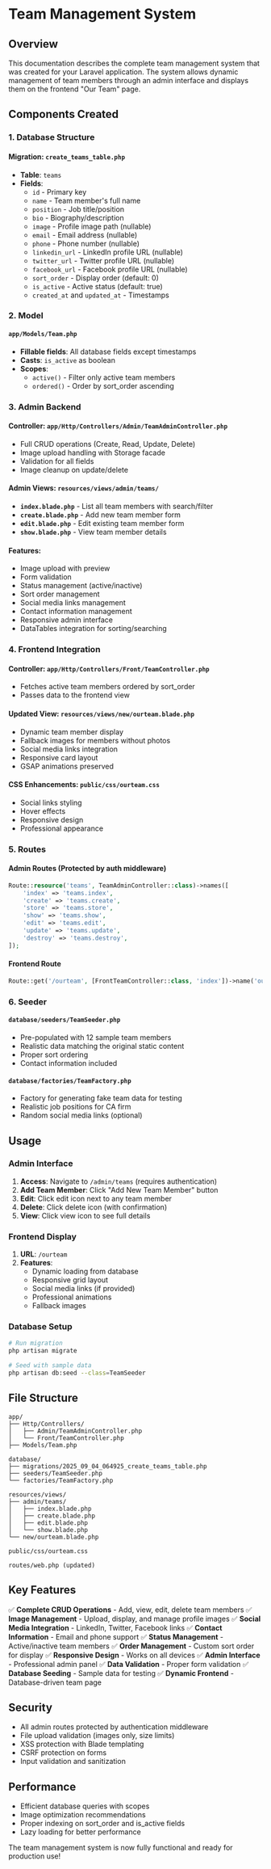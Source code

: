 # Team Management System

## Overview
This documentation describes the complete team management system that was created for your Laravel application. The system allows dynamic management of team members through an admin interface and displays them on the frontend "Our Team" page.

## Components Created

### 1. Database Structure

#### Migration: `create_teams_table.php`
- **Table**: `teams`
- **Fields**:
  - `id` - Primary key
  - `name` - Team member's full name
  - `position` - Job title/position
  - `bio` - Biography/description
  - `image` - Profile image path (nullable)
  - `email` - Email address (nullable)
  - `phone` - Phone number (nullable)
  - `linkedin_url` - LinkedIn profile URL (nullable)
  - `twitter_url` - Twitter profile URL (nullable)
  - `facebook_url` - Facebook profile URL (nullable)
  - `sort_order` - Display order (default: 0)
  - `is_active` - Active status (default: true)
  - `created_at` and `updated_at` - Timestamps

### 2. Model

#### `app/Models/Team.php`
- **Fillable fields**: All database fields except timestamps
- **Casts**: `is_active` as boolean
- **Scopes**:
  - `active()` - Filter only active team members
  - `ordered()` - Order by sort_order ascending

### 3. Admin Backend

#### Controller: `app/Http/Controllers/Admin/TeamAdminController.php`
- Full CRUD operations (Create, Read, Update, Delete)
- Image upload handling with Storage facade
- Validation for all fields
- Image cleanup on update/delete

#### Admin Views: `resources/views/admin/teams/`
- **`index.blade.php`** - List all team members with search/filter
- **`create.blade.php`** - Add new team member form
- **`edit.blade.php`** - Edit existing team member form
- **`show.blade.php`** - View team member details

#### Features:
- Image upload with preview
- Form validation
- Status management (active/inactive)
- Sort order management
- Social media links management
- Contact information management
- Responsive admin interface
- DataTables integration for sorting/searching

### 4. Frontend Integration

#### Controller: `app/Http/Controllers/Front/TeamController.php`
- Fetches active team members ordered by sort_order
- Passes data to the frontend view

#### Updated View: `resources/views/new/ourteam.blade.php`
- Dynamic team member display
- Fallback images for members without photos
- Social media links integration
- Responsive card layout
- GSAP animations preserved

#### CSS Enhancements: `public/css/ourteam.css`
- Social links styling
- Hover effects
- Responsive design
- Professional appearance

### 5. Routes

#### Admin Routes (Protected by auth middleware)
```php
Route::resource('teams', TeamAdminController::class)->names([
    'index' => 'teams.index',
    'create' => 'teams.create',
    'store' => 'teams.store',
    'show' => 'teams.show',
    'edit' => 'teams.edit',
    'update' => 'teams.update',
    'destroy' => 'teams.destroy',
]);
```

#### Frontend Route
```php
Route::get('/ourteam', [FrontTeamController::class, 'index'])->name('ourteam');
```

### 6. Seeder

#### `database/seeders/TeamSeeder.php`
- Pre-populated with 12 sample team members
- Realistic data matching the original static content
- Proper sort ordering
- Contact information included

#### `database/factories/TeamFactory.php`
- Factory for generating fake team data for testing
- Realistic job positions for CA firm
- Random social media links (optional)

## Usage

### Admin Interface

1. **Access**: Navigate to `/admin/teams` (requires authentication)
2. **Add Team Member**: Click "Add New Team Member" button
3. **Edit**: Click edit icon next to any team member
4. **Delete**: Click delete icon (with confirmation)
5. **View**: Click view icon to see full details

### Frontend Display

1. **URL**: `/ourteam`
2. **Features**:
   - Dynamic loading from database
   - Responsive grid layout
   - Social media links (if provided)
   - Professional animations
   - Fallback images

### Database Setup

```bash
# Run migration
php artisan migrate

# Seed with sample data
php artisan db:seed --class=TeamSeeder
```

## File Structure

```
app/
├── Http/Controllers/
│   ├── Admin/TeamAdminController.php
│   └── Front/TeamController.php
├── Models/Team.php

database/
├── migrations/2025_09_04_064925_create_teams_table.php
├── seeders/TeamSeeder.php
└── factories/TeamFactory.php

resources/views/
├── admin/teams/
│   ├── index.blade.php
│   ├── create.blade.php
│   ├── edit.blade.php
│   └── show.blade.php
└── new/ourteam.blade.php

public/css/ourteam.css

routes/web.php (updated)
```

## Key Features

✅ **Complete CRUD Operations** - Add, view, edit, delete team members
✅ **Image Management** - Upload, display, and manage profile images
✅ **Social Media Integration** - LinkedIn, Twitter, Facebook links
✅ **Contact Information** - Email and phone support
✅ **Status Management** - Active/inactive team members
✅ **Order Management** - Custom sort order for display
✅ **Responsive Design** - Works on all devices
✅ **Admin Interface** - Professional admin panel
✅ **Data Validation** - Proper form validation
✅ **Database Seeding** - Sample data for testing
✅ **Dynamic Frontend** - Database-driven team page

## Security

- All admin routes protected by authentication middleware
- File upload validation (images only, size limits)
- XSS protection with Blade templating
- CSRF protection on forms
- Input validation and sanitization

## Performance

- Efficient database queries with scopes
- Image optimization recommendations
- Proper indexing on sort_order and is_active fields
- Lazy loading for better performance

The team management system is now fully functional and ready for production use!
